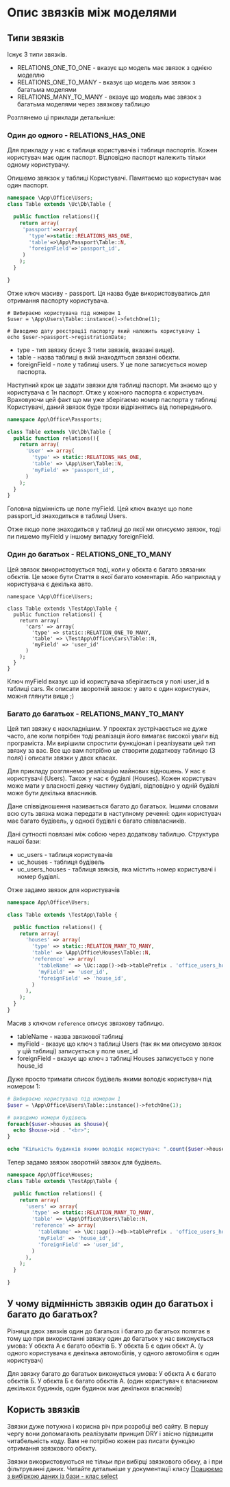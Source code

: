 # Опис звязків між моделями

## Типи звязків
Існує 3 типи звязків.
- RELATIONS_ONE_TO_ONE - вказує що модель має звязок з однією моделлю
- RELATIONS_ONE_TO_MANY - вказує що модель має звязок з багатьма моделями
- RELATIONS_MANY_TO_MANY - вказує що модель має звязок з багатьма моделями через звязкову таблицю

Розглянемо ці приклади детальніше:

### Один до одного - RELATIONS_HAS_ONE
Для прикладу у нас є таблиця користувачів і таблиця паспортів.
Кожен користувач має один паспорт. Відповідно паспорт
належить тільки одному користувачу.

Опишемо звякзок у таблиці Користувачі. Памятаємо що користувач має один паспорт.

```php
namespace \App\Office\Users;
class Table extends \Uc\Db\Table {

  public function relations(){
    return array(
     'passport'=>array(
       'type'=>static::RELATIONS_HAS_ONE,
       'table'=>\App\Passport\Table::N,
       'foreignField'=>'passport_id',
     )
    );
  }

}
```
Отже ключ масиву - passport.
Ця назва буде використовуватись для отримання паспорту користувача.
```
# Вибираємо користувача під номером 1
$user = \App\Users\Table::instance()->fetchOne(1);

# Виводимо дату реєстрації паспорту який належить користувачу 1
echo $user->passport->registrationDate;
```
- type  - тип звязку (існує 3 типи звязків, вказані вище).
- table - назва таблиці в якій знаходяться звязані обєкти.
- foreignField - поле у таблиці users. У це поле записується номер паспорта.

Наступний крок це задати звязки для таблиці паспорт.
Ми знаємо що у користувача є 1н паспорт. Отже у кожного паспорта є користувач.
Враховуючи цей факт що ми уже зберігаємо номер паспорта  у таблиці Користувачі,
даний звязок буде трохи відрізнятись від попереднього.

```php
namespace App\Office\Passports;

class Table extends \Uc\Db\Table {
  public function relations(){
    return array(
      'User' => array(
        'type' => static::RELATIONS_HAS_ONE,
        'table' => \App\User\Table::N,
        'myField' => 'passport_id',
      )
    );
  }
}
```
Головна відмінність це поле myField. Цей ключ вказує що поле passport_id знаходиться
в таблиці Users.

Отже якщо поле знаходиться у таблиці до якої ми описуємо звязок, тоді пи пишемо myField у іншому випадку foreignField.

### Один до багатьох - RELATIONS_ONE_TO_MANY
Цей звязок використовується тоді, коли у обєкта є багато звязаних обєктів. Це може бути Стаття в якої багато коментарів.
Або наприклад у користувача є декілька авто.

```
namespace \App\Office\Users;

class Table extends \TestApp\Table {
  public function relations() {
    return array(
      'cars' => array(
        'type' => static::RELATION_ONE_TO_MANY,
        'table' => \TestApp\Office\Cars\Table::N,
        'myField' => 'user_id'
      )
    );
  }
}

```
Ключ myField вказує що id користувача зберігається у полі user_id в таблиці cars.
Як описати зворотній звязок: у авто є один користувач, можня глянути вище ;)


### Багато до багатьох - RELATIONS_MANY_TO_MANY
Цей тип звязку є наскладнішим. У проектах зустрічаєється не дуже часто, але
коли потрібен тоді реалізація його вимагає високої уваги від програміста.
Ми вирішили спростити функціонал і реалізувати цей тип звязку за вас.
Все що вам потрібно це створити додаткову таблицю (3 поля) і описати звязки у двох класах.

Для прикладу розглянемо реалізацію майнових відношень.
У нас є користувачі (Users). Також у нас є будівлі (Houses).
Кожен користувач може мати у власності деяку частину будівлі, відповідно у одній будівлі може
бути декілька власників.

Дане співвідношення називається багато до багатьох.
Іншими словами всю суть звязка можа передати в наступному реченні:
один користувач має багато будівель, у одноєї будівлі є багато співвласників.

Дані сутності повязані між собою через додаткову табилцю.
Структура нашої бази:
- uc_users - таблиця користувачів
- uc_houses - таблиця будівель
- uc_users_houses - таблиця звякзів, яка містить номер користувачі і номер будівлі.

Отже задамо звязок для користувачів

```php
namespace App\Office\Users;

class Table extends \TestApp\Table {

  public function relations() {
    return array(
      'houses' => array(
        'type' => static::RELATION_MANY_TO_MANY,
        'table' => \App\Office\Houses\Table::N,
        'reference' => array(
          'tableName' => \Uc::app()->db->tablePrefix . 'office_users_houses',
          'myField' => 'user_id',
          'foreignField' => 'house_id',
        )
      ),
    );
  }
}
```

Масив з ключом `reference` описує звязкову таблицю.
- tableName - назва звязкової таблиці
- myField - вказує що ключ з таблиці Users (так як ми описуємо звязок у цій таблиці) записується у поле user_id
- foreignField - вказує що ключ з таблиці Houses записується у поле house_id

Дуже просто тримати список будівель якими володіє користувач під номером 1:

```php
# Вибираємо користувача під номером 1
$user = \App\Office\Users\Table::instance()->fetchOne(1);

# виводимо номери будівель
foreach($user->houses as $house){
  echo $house->id . "<br>";
}

echo "Кількість будинків якими володіє користувач: ".count($user->houses)."<br>";
```
Тепер задамо звязок зворотній звязок для будівель.

```php
namespace App\Office\Houses;
class Table extends \TestApp\Table {

  public function relations() {
    return array(
      'users' => array(
        'type' => static::RELATION_MANY_TO_MANY,
        'table' => \App\Office\Users\Table::N,
        'reference' => array(
          'tableName' => \Uc::app()->db->tablePrefix . 'office_users_houses',
          'myField' => 'house_id',
          'foreignField' => 'user_id',
        )
      ),
    );
  }

}
```


## У чому відмінність звязків один до багатьох і багато до багатьох?

Різниця двох звязків один до багатьох і багато до багатьох полягає в тому що при використанні
звязку один до багатьох у нас виконується умова:
У обєкта А є багато обєктів Б. У обєкта Б є один обєкт А.
(у одного користувача є декілька автомобілів, у одного автомобіля є один користувач)

Для звязку багато до багатьох виконується умова:
У обєкта А є багато обєктів Б. У обєкта Б є багато обєктів А.
(один користувач є власником декількох будинків, один будинок має декількох власників)



## Користь звязків
Звязки дуже потужна і корисна річ при розробці веб сайту.
В першу чергу вони допомагають реалізувати принцип DRY і звісно підвищити читабельність коду.
Вам не потрібно кожен раз писати функцію отримання звязкового обєкту.

Звязки використовуються не тілкьи при вибірці звязкового обєку, а і при фільтруванні даних.
Читайте детальніше у документації класу [Працюємо з вибіркою даних із бази - клас select](select.md)
